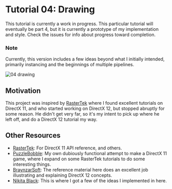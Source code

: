 # Tutorial 04: Drawing
This tutorial is currently a work in progress. This particular tutorial will eventually be part 4, but it is currently a prototype of my implementation and style. Check the issues for info about progress toward completion.

### Note
Currently, this version includes a few ideas beyond what I initially intended, primarily instancing and the beginnings of multiple pipelines.

![04 drawing](https://user-images.githubusercontent.com/5340992/47807384-e6b70b80-dd09-11e8-89d8-f569826e07eb.png)

## Motivation
This project was inspired by [RasterTek](http://rastertek.com/tutindex.html) where I found excellent tutorials on DirectX 11, and who started working on DirectX 12, but stopped abruptly for some reason. He didn't get very far, so it's my intent to pick up where he left off, and do a DirectX 12 tutorial my way.

## Other Resources
* [RasterTek](http://rastertek.com/tutindex.html): For DirectX 11 API reference, and others.
* [PuzzleBobble](https://github.com/mld2443/PuzzleBobble): My own dubiously functional attempt to make a DirectX 11 game, where I expand on some RasterTek tutorials to do some interesting things.
* [BraynzarSoft](https://www.braynzarsoft.net/viewtutorial/q16390-04-directx-12-braynzar-soft-tutorials): The reference material here does an excellent job illustrating and explaining DirectX 12 concepts.
* [Nikita Black](https://nikitablack.github.io/2016/07/23/Direct-X-12-by-example.html): This is where I got a few of the ideas I implemented in here.
